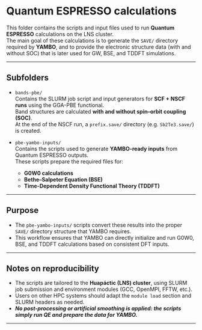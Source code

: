 # Quantum ESPRESSO calculations

This folder contains the scripts and input files used to run **Quantum ESPRESSO** calculations on the LNS cluster.  
The main goal of these calculations is to generate the `SAVE/` directory required by **YAMBO**, and to provide the electronic structure data (with and without SOC) that is later used for GW, BSE, and TDDFT simulations.

---

## Subfolders

- `bands-pbe/`  
  Contains the SLURM job script and input generators for **SCF + NSCF runs** using the GGA-PBE functional.  
  Band structures are calculated **with and without spin–orbit coupling (SOC)**.  
  At the end of the NSCF run, a `prefix.save/` directory (e.g. `Sb2Te3.save/`) is created.  

- `pbe-yambo-inputs/`  
  Contains the scripts used to generate **YAMBO-ready inputs** from Quantum ESPRESSO outputs.  
  These scripts prepare the required files for:  
  - **G0W0 calculations**  
  - **Bethe–Salpeter Equation (BSE)**  
  - **Time-Dependent Density Functional Theory (TDDFT)**  

---

## Purpose

* The `pbe-yambo-inputs/` scripts convert these results into the proper `SAVE/` directory structure that YAMBO requires.  
* This workflow ensures that YAMBO can directly initialize and run G0W0, BSE, and TDDFT calculations based on consistent DFT inputs.  

---

## Notes on reproducibility

- The scripts are tailored to the **Huapáctic (LNS) cluster**, using SLURM job submission and environment modules (GCC, OpenMPI, FFTW, etc.).  
- Users on other HPC systems should adapt the `module load` section and SLURM headers as needed.  
- ***No post-processing or artificial smoothing is applied: the scripts simply run QE and prepare the data for YAMBO.*** 

---
